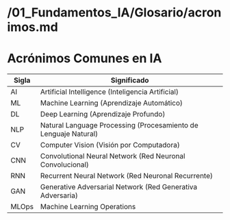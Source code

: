 # /01_Fundamentos_IA/Glosario/acronimos.md
# Acrónimos Comunes en IA

| Sigla | Significado |
|-------|-------------|
| AI | Artificial Intelligence (Inteligencia Artificial) |
| ML | Machine Learning (Aprendizaje Automático) |
| DL | Deep Learning (Aprendizaje Profundo) |
| NLP | Natural Language Processing (Procesamiento de Lenguaje Natural) |
| CV | Computer Vision (Visión por Computadora) |
| CNN | Convolutional Neural Network (Red Neuronal Convolucional) |
| RNN | Recurrent Neural Network (Red Neuronal Recurrente) |
| GAN | Generative Adversarial Network (Red Generativa Adversaria) |
| MLOps | Machine Learning Operations |